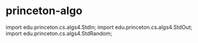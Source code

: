 # princeton-algo
import edu.princeton.cs.algs4.StdIn;
import edu.princeton.cs.algs4.StdOut;
import edu.princeton.cs.algs4.StdRandom;